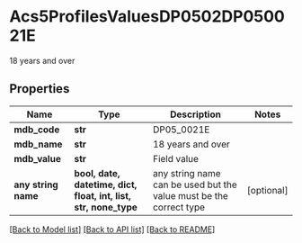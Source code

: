 # Acs5ProfilesValuesDP0502DP050021E

18 years and over

## Properties
Name | Type | Description | Notes
------------ | ------------- | ------------- | -------------
**mdb_code** | **str** | DP05_0021E | 
**mdb_name** | **str** | 18 years and over | 
**mdb_value** | **str** | Field value | 
**any string name** | **bool, date, datetime, dict, float, int, list, str, none_type** | any string name can be used but the value must be the correct type | [optional]

[[Back to Model list]](../README.md#documentation-for-models) [[Back to API list]](../README.md#documentation-for-api-endpoints) [[Back to README]](../README.md)


